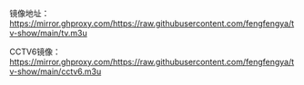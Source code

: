 镜像地址：https://mirror.ghproxy.com/https://raw.githubusercontent.com/fengfengya/tv-show/main/tv.m3u

CCTV6镜像：https://mirror.ghproxy.com/https://raw.githubusercontent.com/fengfengya/tv-show/main/cctv6.m3u